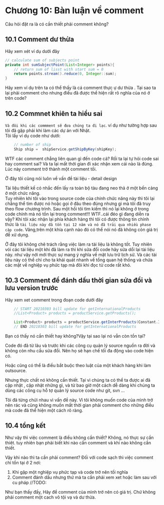 # Chương 10: Bàn luận về comment

Câu hỏi đặt ra là có cần thiết phải comment không?

## 10.1 Comment dư thừa

Hãy xem xét ví dụ dưới đây

```java
// calculate sum of subjects point
private int sumSubjectPoint(List<Integer> points){
    // return sum of lisst with start sum = 0
    return points.stream().reduce(0, Integer::sum);
}
```

Hãy xem ví dụ trên ta có thể thấy là cá comment thực ự dư thừa . Tại sao ta lại phải comment cho nhưng điều đã được thể hiện rất rõ nghĩa của nó ở trên code?

## 10.2 Commnet khiên ta hiểu sai

`Và đôi khi các commment sẽ đưa chúng ta đi lạc`. ví dụ như tường hợp sau tôi đã gặp phải khi làm các dự án với Nhật.\
Tôi lấy ví dụ code như dưới:

```java
    // number of ship
    Ship ship =  shipService.getShipByKey(shipKey); 
```

WTF các comment chẳng liên quan gì đến code cả? Rồi ta lại tự hỏi code sai hay comment sai? Và ta lại mất thời gian đi xác nhận xem cái nào là đúng.\
Lúc này comment trở thành một comment tồi.

Ở đây tôi cũng nói luôn về vấn đề tài liệu - detail design

Tài liệu thiết kế có nhắc đến lấy ra toàn bộ tàu đang neo thả ở một bến cảng ở một chức năng.\
Tuy nhiên khi tôi vào trong source code của chính chức năng này thì tôi lại chẳng thể tìm được nó hoặc gọi ở đâu theo đúng nhưng gì mà tôi đã truy theo flow chương trình. Sau một hồi tôi tìm kiếm thì nó lại không ở trong code chính mà nó tồn lại trong comment!!! WTF..cái đéo gì đang diễn ra vậy? Khi tôi xác nhận lại phía khách hàng thì tôi có được thông tin chính thức là `tài liệu này đã tồn tại 12 năm và nó đã trải qua nhiều phase cập code`. Vâng,trên một khía cạnh nào đó có thể nói nó đã không còn giá trị để xử dụng.

Ở đây tôi không chê trách rằng việc làm ra tài liệu là không tốt. Tuy nhiên vói các tài liệu một khi đã làm ra thì khi sửa đổi code hãy sửa dổi lại tài liệu này. như vậy nới mới thực sự mang ý nghĩa về mặt lưu trữ lịch sử. Và các tài liệu này có thể chỉ cho ta khái quát nhanh về tổng quan hệ thống và chứa các mặt về nghiệp vụ phức tạp mà đôi khi đọc từ code rất khó.

## 10.3 Comment để đánh dấu thời gian sửa đổi và lưu version trước

Hãy xem xet comment trong đoạn code dưới đây

```java
    // START 20210303 bill update for getInternationalProducts
    //List<Product> products = productService.getProducts();

    List<Product> products = productService.getInterProducts(Constant.INTERNATIONAL_KIND);
    // END 20210303 bill update for getInternationalProducts
```

Bạn có thấy nó cần thiết hay không?Vậy tại sao lại nó vẫn còn tồn tại? 

Code đó đã từ lâu và trước khi các công cụ quản lý source nguồn ra đời và không còn nhu cầu sửa đổi. Nên họ sẽ hạn chế tối đa động vào code hiện có. 

Hoặc cũng có thể là điều bắt buộc theo luật của một khách hàng khi làm outsource.

Nhưng thực chất nó không cần thiết. Tại vì chúng ta có thể ta được ai đã cập nhật , cập nhật những gì, và từ bao giờ một cách dễ dàng khi chúng ta dùng các công cụ hỗ tợ quản lý source code như git, svn ...

Tôi đã từng chửi nhau vì vấn đề này. Vì tôi không muốn code của mình trở nên rác và cũng không muốn mất thời gian phải comment cho những điều mà code đã thể hiện một cách rõ ràng.

## 10.4 tổng kết

Như vậy thì việc comment là điều không cần thiết? Không, nó thực sự cần thiêt. tuy nhiên bạn phải biết khi nào cần comment và khi nào không cần thiết.

Vậy khi nào thì ta cần phải comment? Đối với code sạch thì việc comment chỉ tồn tại ở 2 nơi:

1. Khi gặp một nghiệp vụ phức tạp và code trở nên tối nghĩa
2. Comment đánh dấu nhưng thứ mà ta cần phải xem xet hoặc làm sau với cu pháp //TODO:

Như bạn thấy đấy, Hãy để comment của mình trở nên có giá trị. Chứ không phải comment một cach vô tội vạ và dư thừa.
